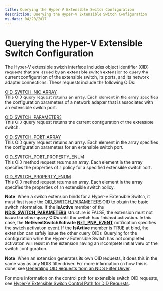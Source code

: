 ```yaml
---
title: Querying the Hyper-V Extensible Switch Configuration
description: Querying the Hyper-V Extensible Switch Configuration
ms.date: 04/20/2017
---
```


# Querying the Hyper-V Extensible Switch Configuration


The Hyper-V extensible switch interface includes object identifier (OID) requests that are issued by an extensible switch extension to query the current configuration of the extensible switch, its ports, and its network adapter connections. These requests include the following OIDs:

<a href="" id="oid-switch-nic-array"></a>[OID\_SWITCH\_NIC\_ARRAY](./oid-switch-nic-array.md)  
This OID query request returns an array. Each element in the array specifies the configuration parameters of a network adapter that is associated with an extensible switch port.

<a href="" id="oid-switch-parameters"></a>[OID\_SWITCH\_PARAMETERS](./oid-switch-parameters.md)  
This OID query request returns the current configuration of the extensible switch.

<a href="" id="oid-switch-port-array"></a>[OID\_SWITCH\_PORT\_ARRAY](./oid-switch-port-array.md)  
This OID query request returns an array. Each element in the array specifies the configuration parameters for an extensible switch port.

<a href="" id="oid-switch-port-property-enum"></a>[OID\_SWITCH\_PORT\_PROPERTY\_ENUM](./oid-switch-port-property-enum.md)  
This OID method request returns an array. Each element in the array specifies the properties of a policy for a specified extensible switch port.

<a href="" id="oid-switch-property-enum"></a>[OID\_SWITCH\_PROPERTY\_ENUM](./oid-switch-property-enum.md)  
This OID method request returns an array. Each element in the array specifies the properties of an extensible switch policy.

**Note**  When a switch extension binds for a Hyper-v Extensible Switch, it must first issue the [OID\_SWITCH\_PARAMETERS](./oid-switch-parameters.md) OID to obtain the basic switch information. If the **IsActive** member of the [**NDIS\_SWITCH\_PARAMETERS**](/windows-hardware/drivers/ddi/ntddndis/ns-ntddndis-_ndis_switch_parameters) structure is FALSE, the extension must not issue the other query OIDs until the switch has finished activation. In this case, the **NetEventSwitchActivate** [**NET\_PNP\_EVENT**](/windows-hardware/drivers/ddi/netpnp/ns-netpnp-_net_pnp_event) notification specifies the switch activation event. If the **IsActive** member is TRUE at bind, the extension can safely issue the other query OIDs. Querying for the configuration while the Hyper-v Extensible Switch has not completed activation will result in the extension having an incomplete initial view of the switch configuration.

 

**Note**  When an extension generates its own OID requests, it does this in the same way as any NDIS filter driver. For more information on how this is done, see [Generating OID Requests from an NDIS Filter Driver](generating-oid-requests-from-an-ndis-filter-driver.md).

 

For more information on the control path for extensible switch OID requests, see [Hyper-V Extensible Switch Control Path for OID Requests](hyper-v-extensible-switch-control-path-for-oid-requests.md).

 

